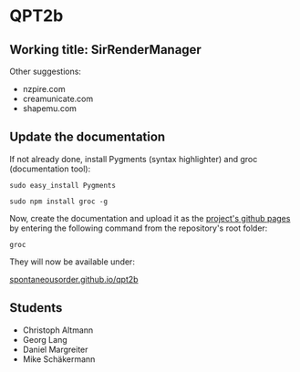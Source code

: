 # QPT2b


## Working title: SirRenderManager

Other suggestions:

* nzpire.com
* creamunicate.com
* shapemu.com

## Update the documentation

If not already done, install Pygments (syntax highlighter) and groc (documentation tool):

`sudo easy_install Pygments`

`sudo npm install groc -g`

Now, create the documentation and upload it as the [project's github pages](http://spontaneousorder.github.io/qpt2b) by entering the following command from the repository's root folder:

`groc`

They will now be available under:

[spontaneousorder.github.io/qpt2b](http://spontaneousorder.github.io/qpt2b)


## Students

* Christoph Altmann
* Georg Lang
* Daniel Margreiter
* Mike Schäkermann
